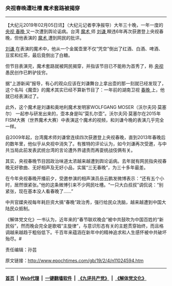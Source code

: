 ### 央视春晚遭吐槽 魔术套路被揭穿
------------------------

<p>
 【大纪元2019年02月05日讯】（大纪元记者李净报导）大年三十晚，一年一度的
 <a href="http://www.epochtimes.com/gb/tag/%E5%A4%AE%E8%A7%86.html">
  央视
 </a>
 <a href="http://www.epochtimes.com/gb/tag/%E6%98%A5%E6%99%9A.html">
  春晚
 </a>
 又一次遭到舆论诟病。台湾
 <a href="http://www.epochtimes.com/gb/tag/%E9%AD%94%E6%9C%AF.html">
  魔术
 </a>
 师
 <a href="http://www.epochtimes.com/gb/tag/%E5%88%98%E8%B0%A6.html">
  刘谦
 </a>
 睽违6年再次获邀登上央视春晚，但他表演的
 <a href="http://www.epochtimes.com/gb/tag/%E9%AD%94%E6%9C%AF.html">
  魔术
 </a>
 遭到网民的批评。
</p>
<p>
 <a href="http://www.epochtimes.com/gb/tag/%E5%88%98%E8%B0%A6.html">
  刘谦
 </a>
 在表演的魔术中，他从一个金属壶里不仅“凭空”倒出了红酒、白酒、啤酒、豆浆和红茶，最后竟倒出了白糖。
</p>
<p>
 但节目表演完，魔术套路就被网民揭穿，并指该节目已不能称为首秀了，称
 <a href="http://www.epochtimes.com/gb/tag/%E5%A4%AE%E8%A7%86.html">
  央视
 </a>
 愚民创作已黔驴技穷。
</p>
<p>
 据“上游新闻”报导，有心的观众应该在刘谦舞台上拿出壶的那一刻就已经发现了，这个名叫《魔壶》的魔术其实已经不算新节目了：一年前的湖南卫视
 <a href="http://www.epochtimes.com/gb/tag/%E6%98%A5%E6%99%9A.html">
  春晚
 </a>
 上，他就已经表演过了。
</p>
<p>
 此外，这个魔术是刘谦和奥地利魔术发明家WOLFGANG MOSER（沃尔夫冈·莫塞尔） 一起参与研发出来的，壶本身是叫“莫扎尔壶”。沃尔夫冈·莫塞尔在2015年FISM大赛（世界魔术大赛）中表演这个魔术的视频，和刘谦今晚的表演几乎完全一样。
</p>
<p>
 自2009年起，台湾魔术师刘谦曾连续四次获邀登上央视春晚，直到2013年春晚后的数年里，他似乎从央视中消失了。有推特的评论认为，如今刘谦再次受邀，与中共当局此前发表武统台湾的言论遭外界谴责而再耍统战伎俩有关。
</p>
<p>
 其实，央视春晚节目因政治味道太浓越来越遭到舆论诟病。去年就有网民指央视春晚无好歌曲、无好相声及无好小品，实属“三无春晚”，为三十多年最差。
</p>
<p>
 在今年央视春晚开播前夕，受邀参演的相声演员岳云鹏发微博表示：“还有五个小时，居然很紧张。”他的这条微博引来不少网民吐槽。“一只大白叔叔”调侃说：“别紧张，现在基本没人看春晚了……”
</p>
<p>
 中共官媒央视每年耗巨资大搞“春晚”政治秀，强行给民众洗脑，越来越遭到中国大陆民众抵制。
</p>
<p>
 《解体党文化》一书认为，近年来的“春节联欢晚会”被中共鼓吹为中国百姓的“新民俗”，然而晚会完全是歌唱“主旋律”，与意识形态有关的主题贯穿始终，而且格调越来越趋于粗俗低下。千百年来蕴涵在新年中的精神追求和人生感怀被中共破坏殆尽。#
</p>
<p>
</p>
<p>
 责任编辑：孙芸
</p>

原文链接：http://www.epochtimes.com/gb/19/2/4/n11024594.htm


------------------------
#### [首页](https://github.com/gfw-breaker/banned-news/blob/master/README.md) &nbsp;|&nbsp; [Web代理](https://github.com/labour-camp/helloworld) &nbsp;|&nbsp; [一键翻墙软件](https://github.com/gfw-breaker/nogfw/blob/master/README.md) &nbsp;|&nbsp; [《九评共产党》](https://github.com/gfw-breaker/9ping.md/blob/master/README.md#九评之一评共产党是什么) &nbsp;|&nbsp; [《解体党文化》](https://github.com/gfw-breaker/jtdwh.md/blob/master/README.md#绪论)


